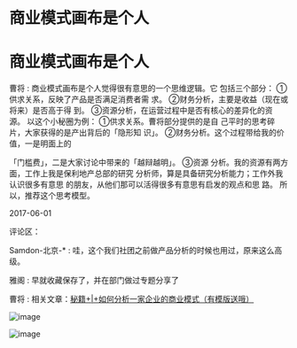 # 商业模式画布是个人

# 商业模式画布是个人

曹将 : 商业模式画布是个人觉得很有意思的一个思维逻辑。它 包括三个部分： ①供求关系，反映了产品是否满足消费者需 求。 ②财务分析，主要是收益（现在或将来）是否高于得 到。 ③资源分析，在运营过程中是否有核心的差异化的资 源。 以这个小秘圈为例： ①供求关系。曹将部分提供的是自 己平时的思考碎片，大家获得的是产出背后的「隐形知 识」。 ②财务分析。这个过程带给我的价值，一是明面上的

「门槛费」，二是大家讨论中带来的「越辩越明」。 ③资源 分析。我的资源有两方面，工作上我是保利地产总部的研究 分析师，算是具备研究分析能力；工作外我认识很多有意思 的朋友，从他们那可以活得很多有意思有启发的观点和思 路。 所以，推荐这个思考模型。

2017-06-01

评论区：

Samdon-北京-* : 哇，这个我们社团之前做产品分析的时候也用过，原来这么高级。

雅阁 : 早就收藏保存了，并在部门做过专题分享了

曹将 : 相关文章：[秘籍](https://mp.weixin.qq.com/s/pkpiXtME6qUrptRq_fAOrQ)[+|+](https://mp.weixin.qq.com/s/pkpiXtME6qUrptRq_fAOrQ)[如何分析一家企业的商业模式（有模版送哦）](https://mp.weixin.qq.com/s/pkpiXtME6qUrptRq_fAOrQ)

![image](img/Image_508.png)

![image](img/Image_509.png)